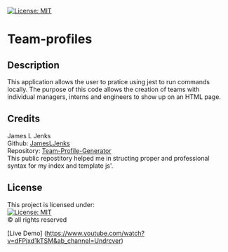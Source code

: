 [![License: MIT](https://img.shields.io/badge/License-MIT-yellow.svg)](https://opensource.org/licenses/MIT)
# Team-profiles
## Description
This application allows the user to pratice using jest to run commands locally. The purpose of this code allows the creation of teams with individual managers, interns and engineers to show up on an HTML page.


## Credits
James L Jenks<br />
Github: [JamesLJenks](https://github.com/JamesLJenks)<br />
Repository: [Team-Profile-Generator](https://github.com/JamesLJenks/10_OOP-Team-Profile-Generator)<br />
This public repostitory helped me in structing proper and professional syntax for my index and template js'. 

## License
This project is licensed under:<br />
[![License: MIT](https://img.shields.io/badge/License-MIT-yellow.svg)](https://opensource.org/licenses/MIT)<br />
&copy; all rights reserved 

[Live Demo] (https://www.youtube.com/watch?v=dFPjxd1kTSM&ab_channel=Undrcver)
